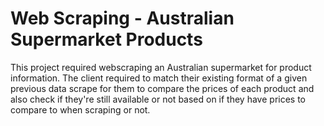 # Web Scraping - Australian Supermarket Products
 This project required webscraping an Australian supermarket for product information. The client required to match their existing format of a given previous data scrape for them to compare the prices of each product and also check if they're still available or not based on if they have prices to compare to when scraping or not.
